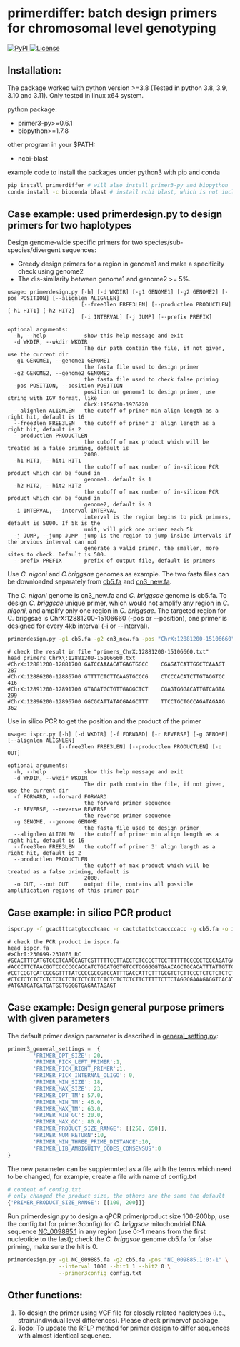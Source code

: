 # primerdiffer: batch design primers for chromosomal level genotyping 
<a href="https://pypi.python.org/pypi/primer3-py" rel="pypi">![PyPI](https://img.shields.io/pypi/v/primerdiffer?color=green) </a>
<a href="http://www.gnu.org/licenses/gpl-2.0.html" rel="license">![License](https://img.shields.io/pypi/l/primerdiffer?color=orange)</a>

## Installation:
The package worked with python version >=3.8 (Tested in python 3.8, 3.9, 3.10 and 3.11). Only tested in linux x64 system.

python package:
- primer3-py>=0.6.1
- biopython>=1.7.8

other program in your $PATH:
- ncbi-blast

example code to install the packages under python3 with pip and conda
```bash
pip install primerdiffer # will also install primer3-py and biopython  
conda install -c bioconda blast # install ncbi blast, which is not included in pip installation
```

## Case example: used primerdesign.py to design primers for two haplotypes 
Design genome-wide specific primers for two species/sub-species/divergent sequences:
- Greedy design primers for a region in genome1 and make a specificity check using genome2
- The dis-similarity between genome1 and genome2 >= 5%. 
```
usage: primerdesign.py [-h] [-d WKDIR] [-g1 GENOME1] [-g2 GENOME2] [-pos POSITION] [--alignlen ALIGNLEN]
                       [--free3len FREE3LEN] [--productlen PRODUCTLEN] [-h1 HIT1] [-h2 HIT2]
                       [-i INTERVAL] [-j JUMP] [--prefix PREFIX]

optional arguments:
  -h, --help            show this help message and exit
  -d WKDIR, --wkdir WKDIR
                        The dir path contain the file, if not given, use the current dir
  -g1 GENOME1, --genome1 GENOME1
                        the fasta file used to design primer
  -g2 GENOME2, --genome2 GENOME2
                        the fasta file used to check false priming
  -pos POSITION, --position POSITION
                        position on genome1 to design primer, use string with IGV format, like
                        ChrX:1956230-1976220
  --alignlen ALIGNLEN   the cutoff of primer min align length as a right hit, default is 16
  --free3len FREE3LEN   the cutoff of primer 3' align length as a right hit, default is 2
  --productlen PRODUCTLEN
                        the cutoff of max product which will be treated as a false priming, default is
                        2000.
  -h1 HIT1, --hit1 HIT1
                        the cutoff of max number of in-silicon PCR product which can be found in
                        genome1. default is 1
  -h2 HIT2, --hit2 HIT2
                        the cutoff of max number of in-silicon PCR product which can be found in
                        genome2, default is 0
  -i INTERVAL, --interval INTERVAL
                        interval is the region begins to pick primers, default is 5000. If 5k is the
                        unit, will pick one primer each 5k
  -j JUMP, --jump JUMP  jump is the region to jump inside intervals if the prvious interval can not
                        generate a valid primer, the smaller, more sites to check. Default is 500.
  --prefix PREFIX       prefix of output file, default is primers
```

Use _C. nigoni_ and _C.briggsae_ genomes as example. The two fasta files can be downloaded separately 
from [cb5.fa](https://github.com/Runsheng/cbgenome/releases/download/cb5pre_cn3pre/cb5.fa.gz) and 
[cn3_new.fa](https://github.com/Runsheng/cbgenome/releases/download/cb5pre_cn3pre/cn3_new.fa.gz). 

The _C. nigoni_ genome is cn3_new.fa and _C. briggsae_ genome is cb5.fa. To design _C. briggsae_ unique primer, 
which would not amplify any region in _C. nigoni_, and amplify only one region in _C. briggsae_. 
The targeted region for C. briggsae is ChrX:12881200-15106660 (-pos or --position),
one primer is designed for every 4kb interval (-i or --interval).
```bash
primerdesign.py -g1 cb5.fa -g2 cn3_new.fa -pos "ChrX:12881200-15106660" --interval 4000
```

```
# check the result in file "primers_ChrX:12881200-15106660.txt"
head primers_ChrX\:12881200-15106660.txt
#ChrX:12881200-12881700	GATCCAAAACATGAGTGGCC	CGAGATCATTGGCTCAAAGT	287
#ChrX:12886200-12886700	GTTTTCTCTTCAAGTGCCCG	CTCCCACATCTTGTAGGTCC	416
#ChrX:12891200-12891700	GTAGATGCTGTTGAGGCTCT	CGAGTGGGACATTGTCAGTA	299
#ChrX:12896200-12896700	GGCGCATTATACGAAGCTTT	TTCCTGCTGCCAGATAGAAG	362
```


Use in silico PCR to get the position and the product of the primer
```
usage: ispcr.py [-h] [-d WKDIR] [-f FORWARD] [-r REVERSE] [-g GENOME] [--alignlen ALIGNLEN]
                [--free3len FREE3LEN] [--productlen PRODUCTLEN] [-o OUT]

optional arguments:
  -h, --help            show this help message and exit
  -d WKDIR, --wkdir WKDIR
                        The dir path contain the file, if not given, use the current dir
  -f FORWARD, --forward FORWARD
                        the forward primer sequence
  -r REVERSE, --reverse REVERSE
                        the reverse primer sequence
  -g GENOME, --genome GENOME
                        the fasta file used to design primer
  --alignlen ALIGNLEN   the cutoff of primer min align length as a right hit, default is 16
  --free3len FREE3LEN   the cutoff of primer 3' align length as a right hit, default is 2
  --productlen PRODUCTLEN
                        the cutoff of max product which will be treated as a false priming, default is
                        2000.
  -o OUT, --out OUT     output file, contains all possible amplification regions of this primer pair
```

## Case example: in silico PCR product

```bash
ispcr.py -f gcactttcatgtccctcaac -r cactctattctcaccccacc -g cb5.fa -o ispcr.fa
```

```
# check the PCR product in ispcr.fa
head ispcr.fa
#>ChrI:230699-231076_RC
#GCACTTTCATGTCCCTCAACCAGTCGTTTTTCCTTACCTCTCCCCTTCCTTTTTTCCCCCTCCCAGATGACGTCACCCATCTGTCC
#ACCCTTCTAACGGTCCCCCCCACCATCTGCATGGTGTCCTCGGGGGTGAACAGCTGCACATTTATTGTTCCCTTCTATTCCCCCCT
#CCTCGGTCATCGCGGTTTTATCCCCGCCGTCCATTTGACCATTCTTTGCGTCTCTTCCCTCTCTCTCTCTCTCTCTCTCTCTCTCT
#CTCTCTCTCTCTCTCTCTCTCTCTCTCTCTCTCTCTCTCTTCTTTTTCTTCTAGGCGAAAGAGGTCACATGGAAGAGAAGAGGATG
#ATGATGATGATGATGGTGGGGTGAGAATAGAGT
```

## Case example: Design general purpose primers with given parameters
The default primer design parameter is described in [general_setting.py](https://github.com/Runsheng/primerdiffer/blob/master/primerdiffer/general_settings.py):
```python
primer3_general_settings =  {
        'PRIMER_OPT_SIZE': 20,
        'PRIMER_PICK_LEFT_PRIMER':1,
        'PRIMER_PICK_RIGHT_PRIMER':1,
        'PRIMER_PICK_INTERNAL_OLIGO': 0,
        'PRIMER_MIN_SIZE': 18,
        'PRIMER_MAX_SIZE': 23,
        'PRIMER_OPT_TM': 57.0,
        'PRIMER_MIN_TM': 46.0,
        'PRIMER_MAX_TM': 63.0,
        'PRIMER_MIN_GC': 20.0,
        'PRIMER_MAX_GC': 80.0,
        'PRIMER_PRODUCT_SIZE_RANGE': [[250, 650]],
        'PRIMER_NUM_RETURN':10,
        'PRIMER_MIN_THREE_PRIME_DISTANCE':10,
        'PRIMER_LIB_AMBIGUITY_CODES_CONSENSUS':0
}
```
The new parameter can be supplemnted as a file with the terms which need to be changed, for example, create a file with name of config.txt
```python
# content of config.txt
# only changed the product size, the others are the same the default
{'PRIMER_PRODUCT_SIZE_RANGE': [[100, 200]]}
```
Run primerdesign.py to design a qPCR primer(product size 100-200bp, use the config.txt for primer3config) for _C. briggsae_ mitochondrial DNA sequence
[NC_009885.1](https://www.ncbi.nlm.nih.gov/nuccore/NC_009885.1?report=fasta) in any region (use 0:-1 means from the first 
nucleotide to the last); check the _C. briggsae_ genome cb5.fa for false priming, make sure the hit is 0.
```bash
primerdesign.py -g1 NC_009885.fa -g2 cb5.fa -pos "NC_009885.1:0:-1" \
                --interval 1000 --hit1 1 --hit2 0 \
                --primer3config config.txt
```




## Other functions:
1. To design the primer using VCF file for closely related haplotypes (i.e., strain/individual level differences). Please check primervcf package.
2. Todo: To update the RFLP method for primer design to differ sequences with almost identical sequence.

    